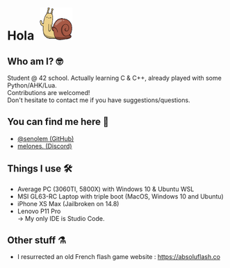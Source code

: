 # Hola &nbsp;<img src="https://github.com/senolem/senolem/blob/main/lich.gif" width="75" height="75"/>

## Who am I? 🤓
Student @ 42 school. Actually learning C & C++, already played with some Python/AHK/Lua.<br>
Contributions are welcomed!<br>
Don't hesitate to contact me if you have suggestions/questions.<br>

## You can find me here 👀
- [@senolem (GitHub)](https://www.github.com/senolem)
- [melones. (Discord)](#)

## Things I use 🛠️
- Average PC (3060TI, 5800X) with Windows 10 & Ubuntu WSL
- MSI GL63-RC Laptop with triple boot (MacOS, Windows 10 and Ubuntu)
- iPhone XS Max (Jailbroken on 14.8)
- Lenovo P11 Pro<br>
-> My only IDE is Studio Code.

## Other stuff ⚗️
- I resurrected an old French flash game website : https://absoluflash.co
